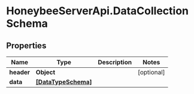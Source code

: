 # HoneybeeServerApi.DataCollectionSchema

## Properties
Name | Type | Description | Notes
------------ | ------------- | ------------- | -------------
**header** | **Object** |  | [optional] 
**data** | [**[DataTypeSchema]**](DataTypeSchema.md) |  | 


